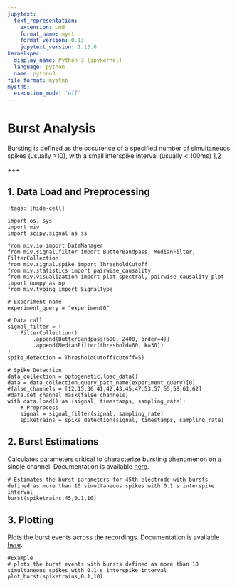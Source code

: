 ```yaml
---
jupytext:
  text_representation:
    extension: .md
    format_name: myst
    format_version: 0.13
    jupytext_version: 1.13.8
kernelspec:
  display_name: Python 3 (ipykernel)
  language: python
  name: python3
file_format: mystnb
mystnb:
  execution_mode: 'off'
---
```


# Burst Analysis

Bursting is defined as the occurence of a specified number of simultaneuos spikes (usually >10), with a small interspike interval (usually < 100ms) [1][1],[2][2]

[1]: https://www.sciencedirect.com/science/article/abs/pii/S0925231204004874
[2]: https://journals.physiology.org/doi/full/10.1152/jn.00079.2015?rfr_dat=cr_pub++0pubmed&url_ver=Z39.88-2003&rfr_id=ori%3Arid%3Acrossref.org

+++

## 1. Data Load and Preprocessing

```{code-cell} ipython3
:tags: [hide-cell]

import os, sys
import miv
import scipy.signal as ss

from miv.io import DataManager
from miv.signal.filter import ButterBandpass, MedianFilter, FilterCollection
from miv.signal.spike import ThresholdCutoff
from miv.statistics import pairwise_causality
from miv.visualization import plot_spectral, pairwise_causality_plot
import numpy as np
from miv.typing import SignalType
```

```{code-cell} ipython3
# Experiment name
experiment_query = "experiment0"

# Data call
signal_filter = (
    FilterCollection()
        .append(ButterBandpass(600, 2400, order=4))
        .append(MedianFilter(threshold=60, k=30))
)
spike_detection = ThresholdCutoff(cutoff=5)

# Spike Detection
data_collection = optogenetic.load_data()
data = data_collection.query_path_name(experiment_query)[0]
#false_channels = [12,15,36,41,42,43,45,47,53,57,55,58,61,62]
#data.set_channel_mask(false_channels)
with data.load() as (signal, timestamps, sampling_rate):
    # Preprocess
    signal = signal_filter(signal, sampling_rate)
    spiketrains = spike_detection(signal, timestamps, sampling_rate)
```

## 2. Burst Estimations
Calculates parameters critical to characterize bursting phenomenon on a single channel. Documentation is available [here](miv.statistics.burst).

```{code-cell} ipython3
# Estimates the burst parameters for 45th electrode with bursts defined as more than 10 simultaneous spikes with 0.1 s interspike interval
burst(spiketrains,45,0.1,10)
```

## 3. Plotting
Plots the burst events across the recordings. Documentation is available [here](miv.visualization.event.plot_burst).

```{code-cell} ipython3
#Example
# plots the burst events with bursts defined as more than 10 simultaneous spikes with 0.1 s interspike interval
plot_burst(spiketrains,0.1,10)

```
